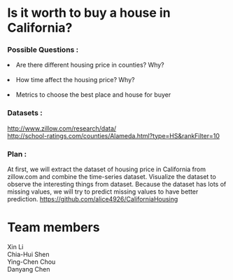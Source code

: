 # Is it worth to buy a house in California?
### Possible Questions :
<li>Are there different housing price in counties? Why?</li><br>
<li>How time affect the housing price? Why?</li><br>
<li>Metrics to choose the best place and house for buyer</li>

### Datasets :
<http://www.zillow.com/research/data/><br>
<http://school-ratings.com/counties/Alameda.html?type=HS&rankFilter=10>
### Plan : 
At first, we will extract the dataset of housing price in California from zillow.com and combine the time-series dataset. Visualize the dataset to observe the interesting things from dataset. Because the dataset has lots of missing values, we will try to predict missing values to have better prediction.
<https://github.com/alice4926/CaliforniaHousing>


# Team members
Xin Li<br>
Chia-Hui Shen<br>
Ying-Chen Chou<br>
Danyang Chen<br>

